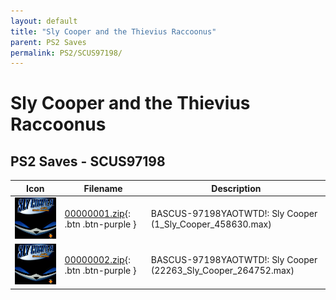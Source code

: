 ```yaml
---
layout: default
title: "Sly Cooper and the Thievius Raccoonus"
parent: PS2 Saves
permalink: PS2/SCUS97198/
---
```

# Sly Cooper and the Thievius Raccoonus

## PS2 Saves - SCUS97198

| Icon | Filename | Description |
|------|----------|-------------|
| ![Sly Cooper and the Thievius Raccoonus](icon0.png) | [00000001.zip](00000001.zip){: .btn .btn-purple } | BASCUS-97198YAOTWTD!: Sly Cooper (1_Sly_Cooper_458630.max) |
| ![Sly Cooper and the Thievius Raccoonus](icon0.png) | [00000002.zip](00000002.zip){: .btn .btn-purple } | BASCUS-97198YAOTWTD!: Sly Cooper (22263_Sly_Cooper_264752.max) |
